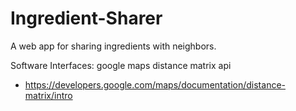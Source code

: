 # Ingredient-Sharer
A web app for sharing ingredients with neighbors.

Software Interfaces:
google maps distance matrix api
- https://developers.google.com/maps/documentation/distance-matrix/intro
